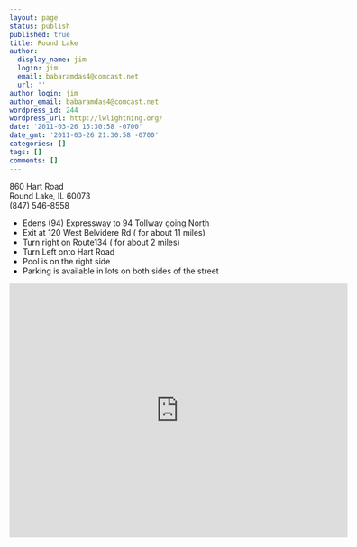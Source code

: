 ```yaml
---
layout: page
status: publish
published: true
title: Round Lake
author:
  display_name: jim
  login: jim
  email: babaramdas4@comcast.net
  url: ''
author_login: jim
author_email: babaramdas4@comcast.net
wordpress_id: 244
wordpress_url: http://lwlightning.org/
date: '2011-03-26 15:30:58 -0700'
date_gmt: '2011-03-26 21:30:58 -0700'
categories: []
tags: []
comments: []
---
```


860 Hart Road<br>
Round Lake, IL  60073<br>
(847) 546-8558<br>

* Edens (94) Expressway to 94 Tollway going North
* Exit at 120 West Belvidere Rd  ( for about 11 miles)
* Turn right on Route134 ( for about 2 miles)
* Turn Left  onto Hart Road  
* Pool is on the right side  
* Parking is available in lots on both sides of the street

<iframe src="https://www.google.com/maps/embed?pb=!1m18!1m12!1m3!1d38196.48224279978!2d-88.13245033099315!3d42.35861273824697!2m3!1f0!2f0!3f0!3m2!1i1024!2i768!4f13.1!3m3!1m2!1s0x0000000000000000%3A0xc625c27d99914445!2sAquatic+Center+and+Nature+Museum+-+Round+Lake+Area+Park+District!5e0!3m2!1sen!2sus!4v1464793453617" width="600" height="450" frameborder="0" style="border:0" allowfullscreen></iframe>

